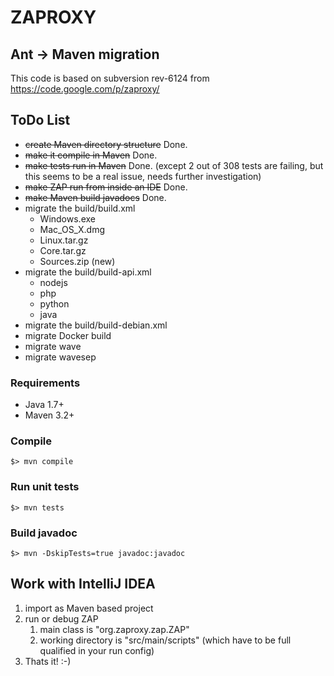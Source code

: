 
# ZAPROXY

## Ant -> Maven migration

This code is based on subversion rev-6124 from https://code.google.com/p/zaproxy/

## ToDo List

* ~~create Maven directory structure~~ Done.
* ~~make it compile in Maven~~ Done.
* ~~make tests run in Maven~~ Done. (except 2 out of 308 tests are failing, but this seems to be a real issue, needs further investigation)
* ~~make ZAP run from inside an IDE~~ Done.
* ~~make Maven build javadocs~~ Done. 
* migrate the build/build.xml
   * Windows.exe
   * Mac_OS_X.dmg
   * Linux.tar.gz
   * Core.tar.gz
   * Sources.zip (new)
* migrate the build/build-api.xml
   * nodejs
   * php
   * python
   * java
* migrate the build/build-debian.xml
* migrate Docker build
* migrate wave
* migrate wavesep

### Requirements

* Java 1.7+
* Maven 3.2+

### Compile

```
$> mvn compile
```

### Run unit tests

```
$> mvn tests
```

### Build javadoc

```
$> mvn -DskipTests=true javadoc:javadoc
```

## Work with IntelliJ IDEA

1. import as Maven based project
2. run or debug ZAP
   1. main class is "org.zaproxy.zap.ZAP"
   2. working directory is "src/main/scripts" (which have to be full qualified in your run config)
3. Thats it! :-)